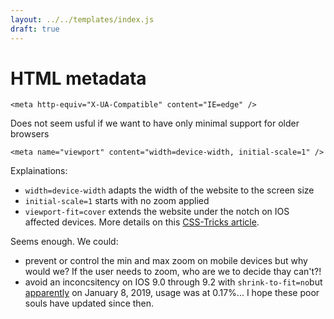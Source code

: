 ```yaml
---
layout: ../../templates/index.js
draft: true
---
```


# HTML metadata

```
<meta http-equiv="X-UA-Compatible" content="IE=edge" />
```

Does not seem usful if we want to have only minimal support for older browsers

```
<meta name="viewport" content="width=device-width, initial-scale=1" />
```

Explainations:

- `width=device-width` adapts the width of the website to the screen size
- `initial-scale=1` starts with no zoom applied
- `viewport-fit=cover` extends the website under the notch on IOS affected devices. More details on this [CSS-Tricks article](https://css-tricks.com/the-notch-and-css/).

Seems enough. We could:

- prevent or control the min and max zoom on mobile devices but why would we? If the user needs to zoom, who are we to decide thay can't?!
- avoid an inconcsitency on IOS 9.0 through 9.2 with `shrink-to-fit=no`but [apparently](https://www.scottohara.me/blog/2018/12/11/shrink-to-fit.html) on January 8, 2019, usage was at 0.17%... I hope these poor souls have updated since then.
